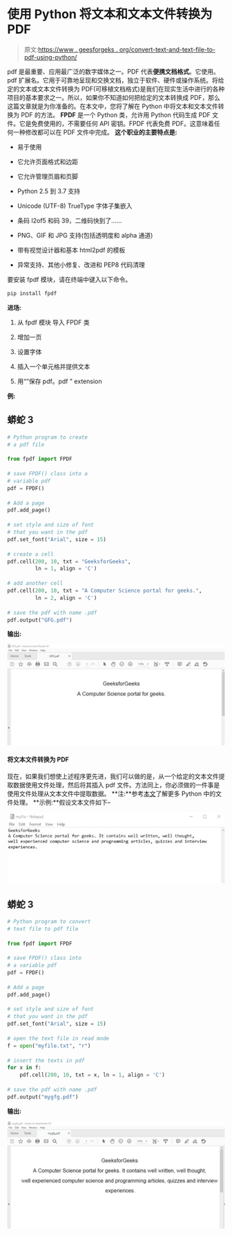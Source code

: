 # 使用 Python 将文本和文本文件转换为 PDF

> 原文:[https://www . geesforgeks . org/convert-text-and-text-file-to-pdf-using-python/](https://www.geeksforgeeks.org/convert-text-and-text-file-to-pdf-using-python/)

pdf 是最重要、应用最广泛的数字媒体之一。PDF 代表**便携文档格式**。它使用。pdf 扩展名。它用于可靠地呈现和交换文档，独立于软件、硬件或操作系统。将给定的文本或文本文件转换为 PDF(可移植文档格式)是我们在现实生活中进行的各种项目的基本要求之一。所以，如果你不知道如何把给定的文本转换成 PDF，那么这篇文章就是为你准备的。在本文中，您将了解在 Python 中将文本和文本文件转换为 PDF 的方法。
**FPDF** 是一个 Python 类，允许用 Python 代码生成 PDF 文件。它是免费使用的，不需要任何 API 密钥。FPDF 代表免费 PDF。这意味着任何一种修改都可以在 PDF 文件中完成。
**这个职业的主要特点是:**

*   易于使用

*   它允许页面格式和边距

*   它允许管理页眉和页脚

*   Python 2.5 到 3.7 支持

*   Unicode (UTF-8) TrueType 字体子集嵌入

*   条码 I2of5 和码 39，二维码快到了……

*   PNG、GIF 和 JPG 支持(包括透明度和 alpha 通道)

*   带有视觉设计器和基本 html2pdf 的模板

*   异常支持、其他小修复、改进和 PEP8 代码清理

要安装 fpdf 模块，请在终端中键入以下命令。

```py
pip install fpdf
```

**进场:**

1.  从 fpdf 模块
    导入 FPDF 类
2.  增加一页

3.  设置字体

4.  插入一个单元格并提供文本

5.  用“”保存 pdf。pdf " extension

**例:**

## 蟒蛇 3

```py
# Python program to create
# a pdf file

from fpdf import FPDF

# save FPDF() class into a
# variable pdf
pdf = FPDF()

# Add a page
pdf.add_page()

# set style and size of font
# that you want in the pdf
pdf.set_font("Arial", size = 15)

# create a cell
pdf.cell(200, 10, txt = "GeeksforGeeks",
         ln = 1, align = 'C')

# add another cell
pdf.cell(200, 10, txt = "A Computer Science portal for geeks.",
         ln = 2, align = 'C')

# save the pdf with name .pdf
pdf.output("GFG.pdf")  
```

**输出:**

![python fpdf](img/96ed618ce074f2d6eb9b1867fa676b84.png)

#### 将文本文件转换为 PDF

现在，如果我们想使上述程序更先进，我们可以做的是，从一个给定的文本文件提取数据使用文件处理，然后将其插入 pdf 文件。方法同上，你必须做的一件事是使用文件处理从文本文件中提取数据。
**注:**参考[本文](https://www.geeksforgeeks.org/file-handling-python/)了解更多 Python 中的文件处理。
**示例:**假设文本文件如下–

![python-fpdf-text-file](img/0823863b59abfdf2980a1620fb6253fd.png)

## 蟒蛇 3

```py
# Python program to convert
# text file to pdf file

from fpdf import FPDF

# save FPDF() class into
# a variable pdf
pdf = FPDF()  

# Add a page
pdf.add_page()

# set style and size of font
# that you want in the pdf
pdf.set_font("Arial", size = 15)

# open the text file in read mode
f = open("myfile.txt", "r")

# insert the texts in pdf
for x in f:
    pdf.cell(200, 10, txt = x, ln = 1, align = 'C')

# save the pdf with name .pdf
pdf.output("mygfg.pdf")  
```

**输出:**

![python-fpdf](img/c9679a2ded1d36ae102df636ed7642aa.png)